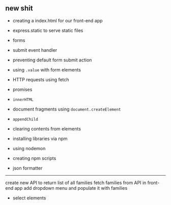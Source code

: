 ## new shit

+ creating a index.html for our front-end app
+ express.static to serve static files
+ forms
+ submit event handler
+ preventing default form submit action
+ using `.value` with form elements
+ HTTP requests using fetch
+ promises
+ `innerHTML`
+ document fragments using `document.createElement`
+ `appendChild`
+ clearing contents from elements

+ installing libraries via npm
+ using nodemon
+ creating npm scripts
+ json formatter

---------------------
create new API to return list of all families
fetch families from API in front-end app
add dropdown menu and populate it with families

+ select elements
